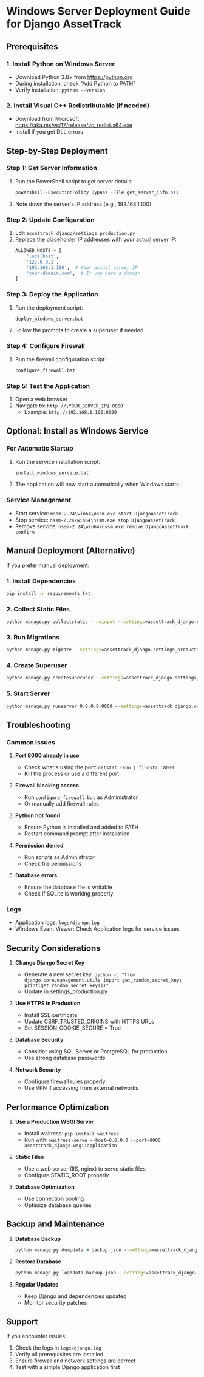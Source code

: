 # Windows Server Deployment Guide for Django AssetTrack

## Prerequisites

### 1. Install Python on Windows Server
- Download Python 3.8+ from https://python.org
- During installation, check "Add Python to PATH"
- Verify installation: `python --version`

### 2. Install Visual C++ Redistributable (if needed)
- Download from Microsoft: https://aka.ms/vs/17/release/vc_redist.x64.exe
- Install if you get DLL errors

## Step-by-Step Deployment

### Step 1: Get Server Information
1. Run the PowerShell script to get server details:
   ```powershell
   powershell -ExecutionPolicy Bypass -File get_server_info.ps1
   ```
2. Note down the server's IP address (e.g., 192.168.1.100)

### Step 2: Update Configuration
1. Edit `assettrack_django/settings_production.py`
2. Replace the placeholder IP addresses with your actual server IP:
   ```python
   ALLOWED_HOSTS = [
       'localhost',
       '127.0.0.1',
       '192.168.1.100',  # Your actual server IP
       'your-domain.com',  # If you have a domain
   ]
   ```

### Step 3: Deploy the Application
1. Run the deployment script:
   ```cmd
   deploy_windows_server.bat
   ```
2. Follow the prompts to create a superuser if needed

### Step 4: Configure Firewall
1. Run the firewall configuration script:
   ```cmd
   configure_firewall.bat
   ```

### Step 5: Test the Application
1. Open a web browser
2. Navigate to: `http://[YOUR_SERVER_IP]:8000`
   - Example: `http://192.168.1.100:8000`

## Optional: Install as Windows Service

### For Automatic Startup
1. Run the service installation script:
   ```cmd
   install_windows_service.bat
   ```
2. The application will now start automatically when Windows starts

### Service Management
- Start service: `nssm-2.24\win64\nssm.exe start DjangoAssetTrack`
- Stop service: `nssm-2.24\win64\nssm.exe stop DjangoAssetTrack`
- Remove service: `nssm-2.24\win64\nssm.exe remove DjangoAssetTrack confirm`

## Manual Deployment (Alternative)

If you prefer manual deployment:

### 1. Install Dependencies
```cmd
pip install -r requirements.txt
```

### 2. Collect Static Files
```cmd
python manage.py collectstatic --noinput --settings=assettrack_django.settings_production
```

### 3. Run Migrations
```cmd
python manage.py migrate --settings=assettrack_django.settings_production
```

### 4. Create Superuser
```cmd
python manage.py createsuperuser --settings=assettrack_django.settings_production
```

### 5. Start Server
```cmd
python manage.py runserver 0.0.0.0:8000 --settings=assettrack_django.settings_production
```

## Troubleshooting

### Common Issues

1. **Port 8000 already in use**
   - Check what's using the port: `netstat -ano | findstr :8000`
   - Kill the process or use a different port

2. **Firewall blocking access**
   - Run `configure_firewall.bat` as Administrator
   - Or manually add firewall rules

3. **Python not found**
   - Ensure Python is installed and added to PATH
   - Restart command prompt after installation

4. **Permission denied**
   - Run scripts as Administrator
   - Check file permissions

5. **Database errors**
   - Ensure the database file is writable
   - Check if SQLite is working properly

### Logs
- Application logs: `logs/django.log`
- Windows Event Viewer: Check Application logs for service issues

## Security Considerations

1. **Change Django Secret Key**
   - Generate a new secret key: `python -c "from django.core.management.utils import get_random_secret_key; print(get_random_secret_key())"`
   - Update in settings_production.py

2. **Use HTTPS in Production**
   - Install SSL certificate
   - Update CSRF_TRUSTED_ORIGINS with HTTPS URLs
   - Set SESSION_COOKIE_SECURE = True

3. **Database Security**
   - Consider using SQL Server or PostgreSQL for production
   - Use strong database passwords

4. **Network Security**
   - Configure firewall rules properly
   - Use VPN if accessing from external networks

## Performance Optimization

1. **Use a Production WSGI Server**
   - Install waitress: `pip install waitress`
   - Run with: `waitress-serve --host=0.0.0.0 --port=8000 assettrack_django.wsgi:application`

2. **Static Files**
   - Use a web server (IIS, nginx) to serve static files
   - Configure STATIC_ROOT properly

3. **Database Optimization**
   - Use connection pooling
   - Optimize database queries

## Backup and Maintenance

1. **Database Backup**
   ```cmd
   python manage.py dumpdata > backup.json --settings=assettrack_django.settings_production
   ```

2. **Restore Database**
   ```cmd
   python manage.py loaddata backup.json --settings=assettrack_django.settings_production
   ```

3. **Regular Updates**
   - Keep Django and dependencies updated
   - Monitor security patches

## Support

If you encounter issues:
1. Check the logs in `logs/django.log`
2. Verify all prerequisites are installed
3. Ensure firewall and network settings are correct
4. Test with a simple Django application first
